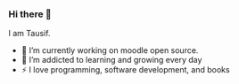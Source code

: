 ### Hi there 👋

I am Tausif.


<!--
**TausifIqbal/TausifIqbal** is a ✨ _special_ ✨ repository because its `README.md` (this file) appears on your GitHub profile.
-->

- 🔭 I’m currently working on moodle open source.
- 🌱 I’m addicted to learning and growing every day
- :zap: I love  programming, software development, and books

